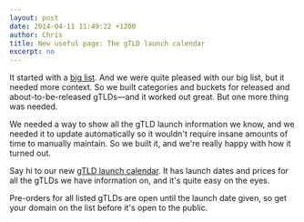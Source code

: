 ```yaml
---
layout: post
date: 2014-04-11 11:49:22 +1200
author: Chris
title: New useful page: The gTLD launch calendar
excerpt: no
---
```


It started with a [big list](https://iwantmyname.com/domains/new-gtld-domain-extensions). And we were quite pleased with our big list, but it needed more context. So we built categories and buckets for released and about-to-be-released gTLDs—and it worked out great. But one more thing was needed. 

We needed a way to show all the gTLD launch information we know, and we needed it to update automatically so it wouldn't require insane amounts of time to manually maintain. So we built it, and we're really happy with how it turned out. 

Say hi to our new [gTLD launch calendar](https://iwantmyname.com/domains/new-gtld-launch-dates). It has launch dates and prices for all the gTLDs we have information on, and it's quite easy on the eyes. 

Pre-orders for all listed gTLDs are open until the launch date given, so get your domain on the list before it's open to the public.